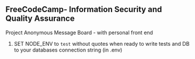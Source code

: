 **FreeCodeCamp**- Information Security and Quality Assurance
------

Project Anonymous Message Board - with personal front end

1) SET NODE_ENV to `test` without quotes when ready to write tests and DB to your databases connection string (in .env)



